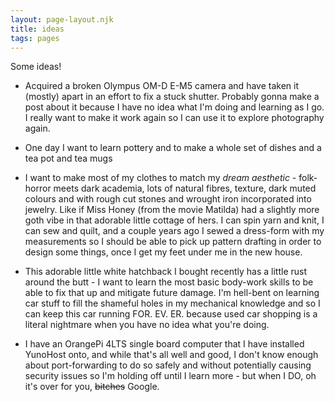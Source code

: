 ```yaml
---
layout: page-layout.njk
title: ideas
tags: pages
---
```


Some ideas!

* Acquired a broken Olympus OM-D E-M5 camera and have taken it (mostly) apart in an effort to fix a stuck shutter. Probably gonna make a post about it because I have no idea what I'm doing and learning as I go. I really want to make it work again so I can use it to explore photography again.

* One day I want to learn pottery and to make a whole set of dishes and a tea pot and tea mugs

* I want to make most of my clothes to match my _dream aesthetic_ - folk-horror meets dark academia, lots of natural fibres, texture, dark muted colours and with rough cut stones and wrought iron incorporated into jewelry. Like if Miss Honey (from the movie Matilda) had a slightly more goth vibe in that adorable little cottage of hers. I can spin yarn and knit, I can sew and quilt, and a couple years ago I sewed a dress-form with my measurements so I should be able to pick up pattern drafting in order to design some things, once I get my feet under me in the new house.

* This adorable little white hatchback I bought recently has a little rust around the butt - I want to learn the most basic body-work skills to be able to fix that up and mitigate future damage. I'm hell-bent on learning car stuff to fill the shameful holes in my mechanical knowledge and so I can keep this car running FOR. EV. ER. because used car shopping is a literal nightmare when you have no idea what you're doing.

* I have an OrangePi 4LTS single board computer that I have installed YunoHost onto, and while that's all well and good, I don't know enough about port-forwarding to do so safely and without potentially causing security issues so I'm holding off until I learn more - but when I DO, oh it's over for you, ~~bitches~~ Google.
